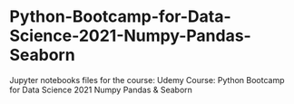 # Python-Bootcamp-for-Data-Science-2021-Numpy-Pandas-Seaborn
Jupyter notebooks files for the course:
Udemy Course: Python Bootcamp for Data Science 2021 Numpy Pandas &amp; Seaborn
